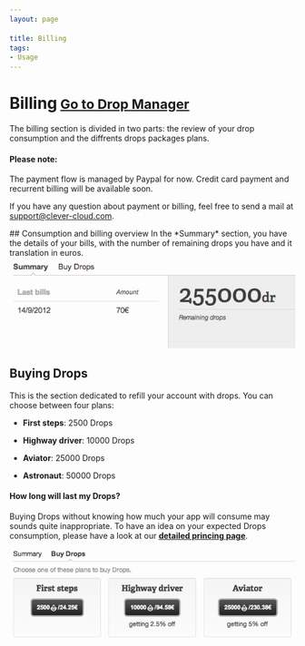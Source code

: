 ```yaml
---
layout: page

title: Billing
tags:
- Usage
---
```

<h1>Billing<small>
		<a href="https://console.clever-cloud.com/users/me/billing/buy-drops"
		target="_blank">
		Go to Drop Manager
		</a>
	</small>
</h1>
The billing section is divided in two parts: the review of your drop consumption and the diffrents drops packages plans.
<div class="alert alert-hot-problems">
	<h4>Please note:</h4>
	<p>The payment flow is managed by Paypal for now. Credit card payment and recurrent billing will be available soon.
	</p>
	<p>If you have any question about payment or billing, feel free to send a mail at <a href="mailto:support@clever-cloud.com">support@clever-cloud.com</a>.</p>
</div>
## Consumption and billing overview
In the *Summary* section, you have the details of your bills, with the number of remaining drops you have and it translation in euros.  
<img class="thumbnail img_doc" src="/img/bills.png">

## Buying Drops
This is the section dedicated to refill your account with drops. You can choose between four plans:

* **First steps**: 2500 Drops

* **Highway driver**: 10000 Drops

* **Aviator**: 25000 Drops

* **Astronaut**: 50000 Drops  

<div class="alert alert-hot-problems ">
	<h4>How long will last my Drops?</h4>
	<p>
	Buying Drops without knowing how much your app will consume may sounds quite inappropriate. To have an  idea on your expected Drops consumption, please have a look at our <strong><a href="/pricing/">detailed princing page</a></strong>.
	</p>
</div>
<img class="thumbnail img_doc" src="/img/bills2.png">













